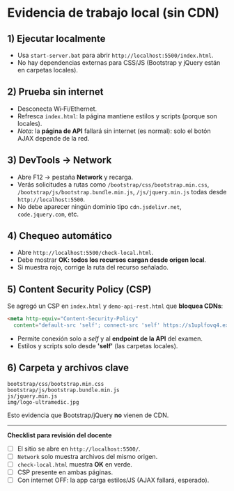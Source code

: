 # Evidencia de trabajo local (sin CDN)

## 1) Ejecutar localmente
- Usa `start-server.bat` para abrir `http://localhost:5500/index.html`.
- No hay dependencias externas para CSS/JS (Bootstrap y jQuery están en carpetas locales).

## 2) Prueba sin internet
- Desconecta Wi‑Fi/Ethernet.
- Refresca `index.html`: la página mantiene estilos y scripts (porque son locales).
- *Nota:* la **página de API** fallará sin internet (es normal): solo el botón AJAX depende de la red.

## 3) DevTools → Network
- Abre F12 → pestaña **Network** y recarga.
- Verás solicitudes a rutas como `/bootstrap/css/bootstrap.min.css`, `/bootstrap/js/bootstrap.bundle.min.js`, `/js/jquery.min.js` todas desde `http://localhost:5500`.
- No debe aparecer ningún dominio tipo `cdn.jsdelivr.net`, `code.jquery.com`, etc.

## 4) Chequeo automático
- Abre `http://localhost:5500/check-local.html`.
- Debe mostrar **OK: todos los recursos cargan desde origen local**.
- Si muestra rojo, corrige la ruta del recurso señalado.

## 5) Content Security Policy (CSP)
Se agregó un CSP en `index.html` y `demo-api-rest.html` que **bloquea CDNs**:
```html
<meta http-equiv="Content-Security-Policy"
  content="default-src 'self'; connect-src 'self' https://s1uplfovq4.execute-api.us-east-1.amazonaws.com; img-src 'self' data:; style-src 'self'; script-src 'self';">
```
- Permite conexión solo a *self* y al **endpoint de la API** del examen.
- Estilos y scripts solo desde **'self'** (las carpetas locales).

## 6) Carpeta y archivos clave
```
bootstrap/css/bootstrap.min.css
bootstrap/js/bootstrap.bundle.min.js
js/jquery.min.js
img/logo-ultramedic.jpg
```
Esto evidencia que Bootstrap/jQuery **no** vienen de CDN.

---

**Checklist para revisión del docente**
- [ ] El sitio se abre en `http://localhost:5500/`.
- [ ] `Network` solo muestra archivos del mismo origen.
- [ ] `check-local.html` muestra **OK** en verde.
- [ ] CSP presente en ambas páginas.
- [ ] Con internet OFF: la app carga estilos/JS (AJAX fallará, esperado).
